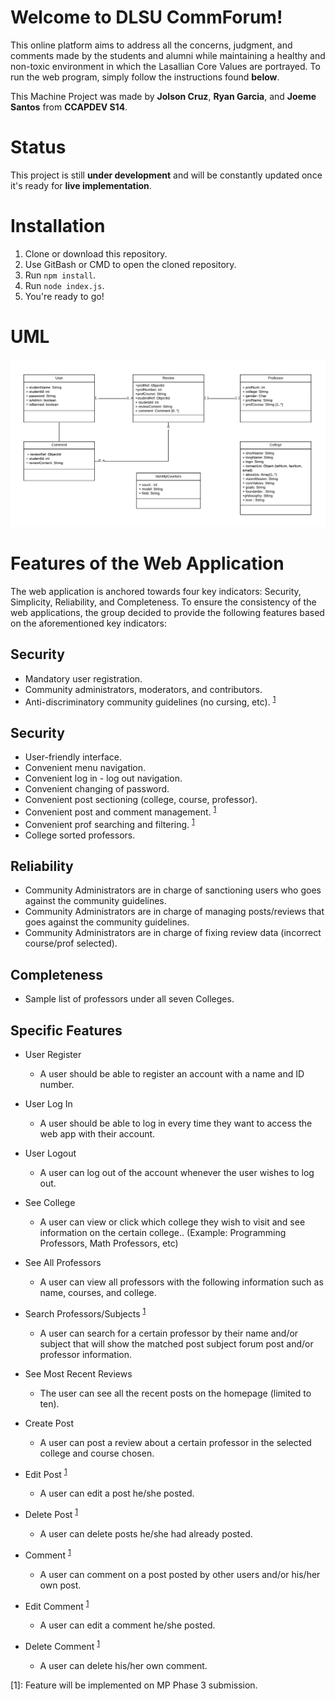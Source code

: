 # Welcome to DLSU CommForum!

This online platform aims to address all the concerns, judgment, and comments made by the students and alumni while maintaining a healthy and non-toxic environment in which the Lasallian Core Values are portrayed. To run the web program, simply follow the instructions found **below**.

This Machine Project was made by **Jolson Cruz**, **Ryan Garcia**, and **Joeme Santos** from **CCAPDEV S14**. 


# Status

This project is still **under development** and will be constantly updated once it's ready for **live implementation**.


# Installation

1. Clone or download this repository.
2. Use GitBash or CMD to open the cloned repository.
3. Run `npm install`.
4. Run `node index.js`.
5. You're ready to go!


# UML

![Revised UML](screens/UML_Revised.png)


# Features of the Web Application

The web application is anchored towards four key indicators: Security, Simplicity, Reliability, and Completeness. To ensure the consistency of the web applications, the group decided to provide the following features based on the aforementioned key indicators:

## Security 

- Mandatory user registration.
- Community administrators, moderators, and contributors.
- Anti-discriminatory community guidelines (no cursing, etc). <sup>[1](#fn1)</sup>

## Security 

-   User-friendly interface.
-   Convenient menu navigation.
-   Convenient log in - log out navigation.
-   Convenient changing of password.
-   Convenient post sectioning (college, course, professor).
-   Convenient post and comment management. <sup>[1](#fn1)</sup>
-   Convenient prof searching and filtering. <sup>[1](#fn1)</sup>
-   College sorted professors.

## Reliability

- Community Administrators are in charge of sanctioning users who goes against the community guidelines.
-   Community Administrators are in charge of managing posts/reviews that goes against the community guidelines.
- Community Administrators are in charge of fixing review data (incorrect course/prof selected).

## Completeness

- Sample list of professors under all seven Colleges.

## Specific Features

- User Register
  - A user should be able to register an account with a name and ID number. 

- User Log In
  - A user should be able to log in every time they want to access the web app with their account.

- User Logout
  - A user can log out of the account whenever the user wishes to log out.

- See College
  - A user can view or click which college they wish to visit and see information on the certain college.. (Example: Programming Professors, Math Professors, etc)

- See All Professors
  - A user can view all professors with the following information such as name, courses, and college.

- Search Professors/Subjects <sup>[1](#fn1)</sup>
  - A user can search for a certain professor by their name and/or subject that will show the matched post subject forum post and/or professor information. 

- See Most Recent Reviews
  - The user can see all the recent posts on the homepage (limited to ten).

- Create Post
  - A user can post a review about a certain professor in the selected college and course chosen.

- Edit Post <sup>[1](#fn1)</sup>
  - A user can edit a post he/she posted.

- Delete Post <sup>[1](#fn1)</sup>
  - A user can delete posts he/she had already posted.

- Comment <sup>[1](#fn1)</sup>
  - A user can comment on a post posted by other users and/or his/her own post.

- Edit Comment <sup>[1](#fn1)</sup>
  - A user can edit a comment he/she posted.

- Delete Comment <sup>[1](#fn1)</sup>
  - A user can delete his/her own comment.


<a name="fn1">[1]</a>: Feature will be implemented on MP Phase 3 submission.
